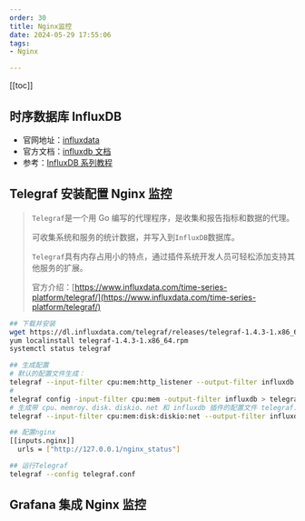 ```yaml
---
order: 30
title: Nginx监控
date: 2024-05-29 17:55:06
tags:
- Nginx

---
```


<!-- more -->
[[toc]]

## 时序数据库 InfluxDB

- 官网地址：[influxdata](https://www.influxdata.com/)
- 官方文档：[influxdb 文档](https://docs.influxdata.com/influxdb/v1.6/)
- 参考：[InfluxDB 系列教程](https://www.linuxdaxue.com/series/influxdb-series/)

## Telegraf 安装配置 Nginx 监控

> `Telegraf`是一个用 Go 编写的代理程序，是收集和报告指标和数据的代理。
>
> 可收集系统和服务的统计数据，并写入到`InfluxDB`数据库。
>
> `Telegraf`具有内存占用小的特点，通过插件系统开发人员可轻松添加支持其他服务的扩展。
>
> 官方介绍：[https://www.influxdata.com/time-series-platform/telegraf/](https://www.influxdata.com/time-series-platform/telegraf/)

```bash
## 下载并安装
wget https://dl.influxdata.com/telegraf/releases/telegraf-1.4.3-1.x86_64.rpm
yum localinstall telegraf-1.4.3-1.x86_64.rpm
systemctl status telegraf

## 生成配置
# 默认的配置文件生成：
telegraf --input-filter cpu:mem:http_listener --output-filter influxdb config
#
telegraf config -input-filter cpu:mem -output-filter influxdb > telegraf.conf
# 生成带 cpu、memroy、disk、diskio、net 和 influxdb 插件的配置文件 telegraf.conf，指定输出到 influxdb和 opentsdb
telegraf --input-filter cpu:mem:disk:diskio:net --output-filter influxdb:opentsdb config > telegraf.conf

## 配置nginx
[[inputs.nginx]]
  urls = ["http://127.0.0.1/nginx_status"]

## 运行Telegraf
telegraf --config telegraf.conf
```

## Grafana 集成 Nginx 监控
